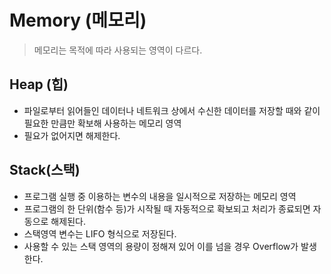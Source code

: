 # Memory (메모리)
> 메모리는 목적에 따라 사용되는 영역이 다르다. 

## Heap (힙)
- 파일로부터 읽어들인 데이터나 네트워크 상에서 수신한 데이터를 저장할 때와 같이 필요한 만큼만 확보해 사용하는 메모리 영역
- 필요가 없어지면 해제한다.

## Stack(스택)
- 프로그램 실행 중 이용하는 변수의 내용을 일시적으로 저장하는 메모리 영역
- 프로그램의 한 단위(함수 등)가 시작될 때 자동적으로 확보되고 처리가 종료되면 자동으로 해제된다.
- 스택영역 변수는 LIFO 형식으로 저장된다. 
- 사용할 수 있는 스택 영역의 용량이 정해져 있어 이를 넘을 경우 Overflow가 발생한다. 